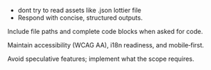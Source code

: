 - dont try to read assets like .json lottier file
- Respond with concise, structured outputs.

Include file paths and complete code blocks when asked for code.

Maintain accessibility (WCAG AA), i18n readiness, and mobile‑first.

Avoid speculative features; implement what the scope requires.